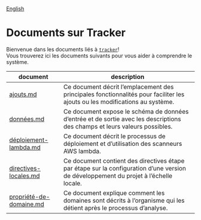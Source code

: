[English](../en)

# Documents sur Tracker

Bienvenue dans les documents liés à [`tracker`](https://github.com/cds-snc/tracker)!  
Vous trouverez ici les documents suivants pour vous aider à comprendre le système.

| document | description |
| -------- | ----------- |
| [ajouts.md](ajouts.md) | Ce document décrit l’emplacement des principales fonctionnalités pour faciliter les ajouts ou les modifications au système. |
| [données.md](donnees.md) | Ce document expose le schéma de données d’entrée et de sortie avec les descriptions des champs et leurs valeurs possibles. |
| [déploiement-lambda.md](deploiement-lambda.md) | Ce document décrit le processus de déploiement et d’utilisation des scanneurs AWS lambda. |
| [directives-locales.md](directives-locales.md) | Ce document contient des directives étape par étape sur la configuration d’une version de développement du projet à l’échelle locale. |
| [propriété-de-domaine.md](propriete-de-domaine.md) | Ce document explique comment les domaines sont décrits à l’organisme qui les détient après le processus d’analyse. |
